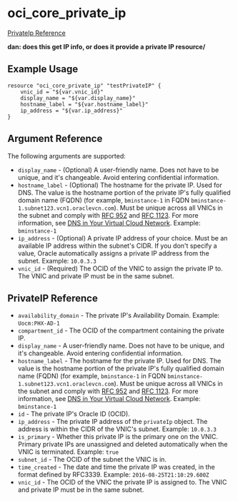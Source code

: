 # oci\_core\_private_ip

[PrivateIp Reference][b236f15a]

  [b236f15a]: https://docs.us-phoenix-1.oraclecloud.com/api/#/en/iaas/20160918/PrivateIp/ "PrivateIpReference"

**dan: does this get IP info, or does it provide a private IP resource/**

## Example Usage

```
resource "oci_core_private_ip" "testPrivateIP" {
	vnic_id = "${var.vnic_id}"
	display_name = "${var.display_name}"
	hostname_label = "${var.hostname_label}"
	ip_address = "${var.ip_address}"
}

```

## Argument Reference

The following arguments are supported:

* `display_name` - (Optional) A user-friendly name. Does not have to be unique, and it's changeable. Avoid entering confidential information.
* `hostname_label` - (Optional) The hostname for the private IP. Used for DNS. The value is the hostname portion of the private IP's fully qualified domain name (FQDN) (for example, `bminstance-1` in FQDN `bminstance-1.subnet123.vcn1.oraclevcn.com`). Must be unique across all VNICs in the subnet and comply with [RFC 952](https://tools.ietf.org/html/rfc952) and [RFC 1123](https://tools.ietf.org/html/rfc1123).  For more information, see [DNS in Your Virtual Cloud Network](/Content/Network/Concepts/dns.htm).  Example: `bminstance-1`
* `ip_address` - (Optional) A private IP address of your choice. Must be an available IP address within the subnet's CIDR. If you don't specify a value, Oracle automatically assigns a private IP address from the subnet.  Example: `10.0.3.3`
* `vnic_id` - (Required) The OCID of the VNIC to assign the private IP to. The VNIC and private IP must be in the same subnet.


## PrivateIP Reference
* `availability_domain` - The private IP's Availability Domain.  Example: `Uocm:PHX-AD-1`
* `compartment_id` - The OCID of the compartment containing the private IP.
* `display_name` - A user-friendly name. Does not have to be unique, and it's changeable. Avoid entering confidential information.
* `hostname_label` - The hostname for the private IP. Used for DNS. The value is the hostname portion of the private IP's fully qualified domain name (FQDN) (for example, `bminstance-1` in FQDN `bminstance-1.subnet123.vcn1.oraclevcn.com`). Must be unique across all VNICs in the subnet and comply with [RFC 952](https://tools.ietf.org/html/rfc952) and [RFC 1123](https://tools.ietf.org/html/rfc1123).  For more information, see [DNS in Your Virtual Cloud Network](/Content/Network/Concepts/dns.htm).  Example: `bminstance-1`
* `id` - The private IP's Oracle ID (OCID).
* `ip_address` - The private IP address of the `privateIp` object. The address is within the CIDR of the VNIC's subnet.  Example: `10.0.3.3`
* `is_primary` - Whether this private IP is the primary one on the VNIC. Primary private IPs are unassigned and deleted automatically when the VNIC is terminated.  Example: `true`
* `subnet_id` - The OCID of the subnet the VNIC is in.
* `time_created` - The date and time the private IP was created, in the format defined by RFC3339.  Example: `2016-08-25T21:10:29.600Z`
* `vnic_id` - The OCID of the VNIC the private IP is assigned to. The VNIC and private IP must be in the same subnet.
